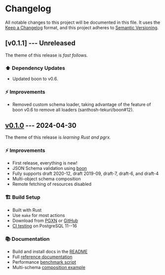 # Changelog

All notable changes to this project will be documented in this file. It uses the
[Keep a Changelog] format, and this project adheres to [Semantic Versioning].

  [Keep a Changelog]: https://keepachangelog.com/en/1.1.0/
  [Semantic Versioning]: https://semver.org/spec/v2.0.0.html
    "Semantic Versioning 2.0.0"

## [v0.1.1] --- Unreleased

The theme of this release is *fast follows.*

### ⬆️ Dependency Updates

*   Updated boon to v0.6.

### ⚡ Improvements

*   Removed custom schema loader, taking advantage of the feature of boon v0.6
    to remove all loaders (santhosh-tekuri/boon#12).

## [v0.1.0] --- 2024-04-30

The theme of this release is *learning Rust and pgrx.*

### ⚡ Improvements

*   First release, everything is new!
*   JSON Schema validation using [boon]
*   Fully supports draft 2020-12, draft 2019-09, draft-7, draft-6, and draft-4
*   Multi-object schema composition
*   Remote fetching of resources disabled

### 🏗️ Build Setup

*   Built with Rust
*   Use `make` for most actions
*   Download from [PGXN] or [GitHub]
*   [CI testing] on PostgreSQL 11--16

### 📚 Documentation

*   Build and install docs in the [README]
*   Full [reference documentation]
*   Performance [benchmark script]
*   Multi-schema [composition example]

  [v0.1.0]: https://github.com/tembo-io/pg-jsonschema-boon/compare/34d5d49...HEAD
  [boon]: https://github.com/santhosh-tekuri/boon
  [README]: https://github.com/tembo-io/pg-jsonschema-boon/blob/v0.1.0/README.md
  [PGXN]: https://pgxn.org/dist/jsonschema/
  [GitHub]: https://github.com/tembo-io/pg-jsonschema-boon/releases
  [reference documentation]: https://github.com/tembo-io/pg-jsonschema-boon/blob/v0.1.0/doc/jsonschema.md
  [benchmark script]: https://github.com/tembo-io/pg-jsonschema-boon/blob/v0.1.0/eg/bench.sql
  [composition example]: https://github.com/tembo-io/pg-jsonschema-boon/blob/v0.1.0/eg/user.sql
  [CI testing]: https://github.com/tembo-io/pg-jsonschema-boon/actions/workflows/lint-and-test.yml
